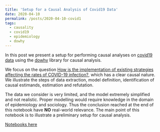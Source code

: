 ```yaml
---
title: 'Setup for a Causal Analysis of Covid19 Data'
date: 2020-04-10
permalink: /posts/2020-04-10-covid1
tags:
  - causality
  - covid19
  - epidemiology
  - dowhy
---
```


In this post we present a setup for performing causal analyses on [covid19 data](https://www.kaggle.com/roche-data-science-coalition/uncover) using the [dowhy](https://github.com/microsoft/dowhy) library for causal analysis.

We focus on the question [How is the implementation of existing strategies affecting the rates of COVID-19 infection?](https://www.kaggle.com/roche-data-science-coalition/uncover/tasks?taskId=681), which has a clear causal nature. We illustrate the steps of data extraction, model definition, identification of causal estimands, estimation and refutation.

The data we consider is very limited, and the model extremely simplified and not realistic. Proper modelling would require knowledge in the domain of epidemiology and sociology. Thus the conclusion reached at the end of this notebook have **NO** real-world relevance. The main point of this notebook is to illustrate a preliminary setup for causal analysis.

[Notebooks here](https://nbviewer.jupyter.org/github/FMZennaro/covid19/blob/master/CausalAnalysis-0.1.ipynb)
